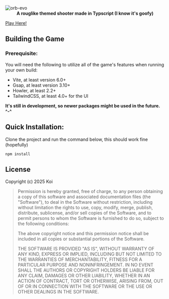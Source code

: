 <img alt="orb-evo" src="https://i.imgur.com/FI47wV9.png"/>

<center><b>A rouglike themed shooter made in Typscript (I know it's goofy)</b></center>

[Play Here!](https://orb-evo.vercel.app)

## Building the Game

### Prerequisite:

You will need the following to utilize all of the game's features when running your own build:
* Vite, at least version 6.0+
* Gsap, at least version 3.10+
* Howler, at least 2.2+
* TailwindCSS, at least 4.0+ for the UI

**It's still in development, so newer packages might be used in the future. ^-^**

## Quick Installation:

Clone the project and run the command below, this should work fine (hopefully)
```
npm install
```

## License

Copyright (c) 2025 Koi

> Permission is hereby granted, free of charge, to any person obtaining a copy
> of this software and associated documentation files (the "Software"), to deal
> in the Software without restriction, including without limitation the rights
> to use, copy, modify, merge, publish, distribute, sublicense, and/or sell
> copies of the Software, and to permit persons to whom the Software is
> furnished to do so, subject to the following conditions:
> 
> The above copyright notice and this permission notice shall be included in all
> copies or substantial portions of the Software.
> 
> THE SOFTWARE IS PROVIDED "AS IS", WITHOUT WARRANTY OF ANY KIND, EXPRESS OR
> IMPLIED, INCLUDING BUT NOT LIMITED TO THE WARRANTIES OF MERCHANTABILITY,
> FITNESS FOR A PARTICULAR PURPOSE AND NONINFRINGEMENT. IN NO EVENT SHALL THE
> AUTHORS OR COPYRIGHT HOLDERS BE LIABLE FOR ANY CLAIM, DAMAGES OR OTHER
> LIABILITY, WHETHER IN AN ACTION OF CONTRACT, TORT OR OTHERWISE, ARISING FROM,
> OUT OF OR IN CONNECTION WITH THE SOFTWARE OR THE USE OR OTHER DEALINGS IN THE
> SOFTWARE.

